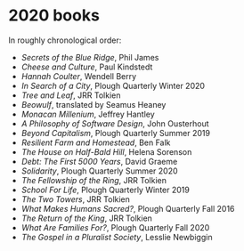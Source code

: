 # 2020 books

In roughly chronological order:

- *Secrets of the Blue Ridge*, Phil James
- *Cheese and Culture*, Paul Kindstedt
- *Hannah Coulter*, Wendell Berry
- *In Search of a City*, Plough Quarterly Winter 2020
- *Tree and Leaf*, JRR Tolkien
- *Beowulf*, translated by Seamus Heaney
- *Monacan Millenium*, Jeffrey Hantley
- *A Philosophy of Software Design*, John Ousterhout
- *Beyond Capitalism*, Plough Quarterly Summer 2019
- *Resilient Farm and Homestead*, Ben Falk
- *The House on Half-Bald Hill*, Helena Sorenson
- *Debt: The First 5000 Years*, David Graeme
- *Solidarity*, Plough Quarterly Summer 2020
- *The Fellowship of the Ring*, JRR Tolkien
- *School For Life*, Plough Quarterly Winter 2019
- *The Two Towers*, JRR Tolkien
- *What Makes Humans Sacred?*, Plough Quarterly Fall 2016
- *The Return of the King*, JRR Tolkien
- *What Are Families For?*, Plough Quarterly Fall 2020
- *The Gospel in a Pluralist Society*, Lesslie Newbiggin
